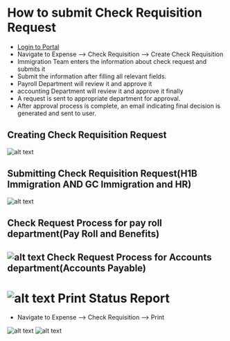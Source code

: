 How to submit Check Requisition Request
==========
 - [Login to Portal](../../office/forgot-password.html "Login")
 - Navigate to Expense --> Check Requisition --> Create Check Requisition 
 - Immigration Team enters the information about check request and submits it
 - Submit the information after filling all relevant fields. 
 - Payroll Department will review it and approve it 
 - accounting Department will review it and approve it finally    
 - A request is sent to appropriate department for approval.
 - After approval process is complete, an email indicating final decision is generated and sent to user.

Creating Check Requisition Request
----
![alt text](../../images/expense/create-check-request.png "Check Requisition")

Submitting Check Requisition Request(H1B Immigration AND GC Immigration and HR)
----
![alt text](../../images/expense/submit-check-request.png "Check Requisition")

Check Request Process for pay roll department(Pay Roll and Benefits)
----
![alt text](../../images/expense/approved-by-payroll.png "Check Requisition")
Check Request Process for Accounts department(Accounts Payable)
----
![alt text](../../images/expense/accounts-dept-check-request-task.png "Check Requisition")
Print Status Report
===========
 - Navigate to Expense --> Check Requisition --> Print

![alt text](../../images/expense/print-cechk-request.png "Check Requisition")
![alt text](../../images/expense/check-request-print-form.png "Check Requisition")

